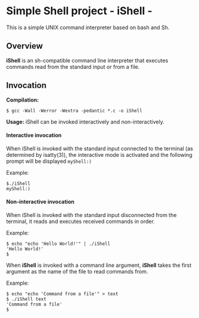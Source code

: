 # Simple Shell project - iShell -

This is a simple UNIX command interpreter based on bash and Sh.

## Overview

**iShell** is an sh-compatible command line interpreter that executes commands read from the standard input or from a file.

## Invocation

**Compilation:**
```
$ gcc -Wall -Werror -Wextra -pedantic *.c -o iShell
```

**Usage:**
iShell can be invoked interactively and non-interactively.

#### Interactive invocation

When iShell is invoked with the standard input connected to the terminal (as determined by isatty(3)), the interactive mode is activated and the following prompt will be displayed ``myShell:)``

Example:
```
$./iShell
myShell:)
```
#### Non-interactive invocation

When iShell is invoked with the standard input disconnected from the terminal, it reads and executes received commands in order.

Example:
```
$ echo "echo 'Hello World!'" | ./iShell
'Hello World!'
$
```

When **iShell** is invoked with a command line argument, **iShell** takes the first argument as the name of the file to read commands from.

Example:

```
$ echo "echo 'Command from a file'" > text
$ ./iShell text
'Command from a file'
$
```
